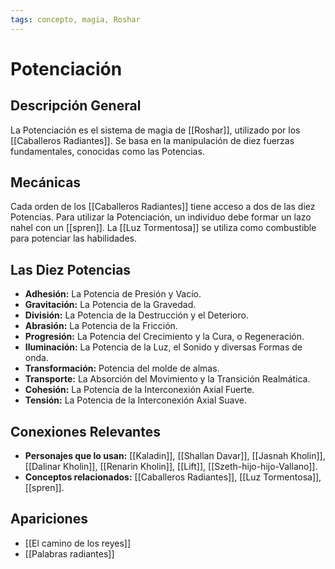 ```yaml
---
tags: concepto, magia, Roshar
---
```


# Potenciación

## Descripción General
La Potenciación es el sistema de magia de [[Roshar]], utilizado por los [[Caballeros Radiantes]]. Se basa en la manipulación de diez fuerzas fundamentales, conocidas como las Potencias.

## Mecánicas
Cada orden de los [[Caballeros Radiantes]] tiene acceso a dos de las diez Potencias. Para utilizar la Potenciación, un individuo debe formar un lazo nahel con un [[spren]]. La [[Luz Tormentosa]] se utiliza como combustible para potenciar las habilidades.

## Las Diez Potencias
* **Adhesión:** La Potencia de Presión y Vacío.
* **Gravitación:** La Potencia de la Gravedad.
* **División:** La Potencia de la Destrucción y el Deterioro.
* **Abrasión:** La Potencia de la Fricción.
* **Progresión:** La Potencia del Crecimiento y la Cura, o Regeneración.
* **Iluminación:** La Potencia de la Luz, el Sonido y diversas Formas de onda.
* **Transformación:** Potencia del molde de almas.
* **Transporte:** La Absorción del Movimiento y la Transición Realmática.
* **Cohesión:** La Potencia de la Interconexión Axial Fuerte.
* **Tensión:** La Potencia de la Interconexión Axial Suave.

## Conexiones Relevantes
* **Personajes que lo usan:** [[Kaladin]], [[Shallan Davar]], [[Jasnah Kholin]], [[Dalinar Kholin]], [[Renarin Kholin]], [[Lift]], [[Szeth-hijo-hijo-Vallano]].
* **Conceptos relacionados:** [[Caballeros Radiantes]], [[Luz Tormentosa]], [[spren]].

## Apariciones
* [[El camino de los reyes]]
* [[Palabras radiantes]]
